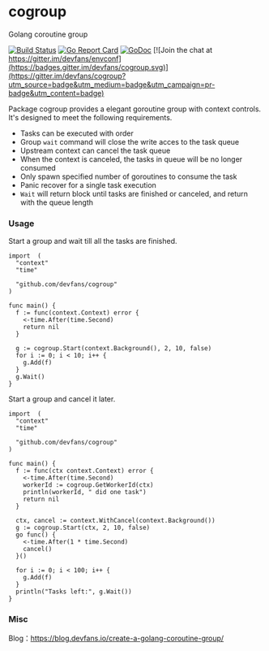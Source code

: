 # cogroup
Golang coroutine group

[![Build Status](https://travis-ci.org/devfans/cogroup.svg?branch=master)](https://travis-ci.org/devfans/cogroup)
[![Go Report Card](https://goreportcard.com/badge/github.com/devfans/cogroup)](https://goreportcard.com/report/github.com/devfans/cogroup)
[![GoDoc](https://godoc.org/github.com/devfans/cogroup?status.svg)](https://godoc.org/github.com/devfans/cogroup) [![Join the chat at https://gitter.im/devfans/envconf](https://badges.gitter.im/devfans/cogroup.svg)](https://gitter.im/devfans/cogroup?utm_source=badge&utm_medium=badge&utm_campaign=pr-badge&utm_content=badge)

Package cogroup provides a elegant goroutine group with context controls. It's designed to meet the following requirements.

- Tasks can be executed with order
- Group `wait` command will close the write acces to the task queue
- Upstream context can cancel the task queue
- When the context is canceled, the tasks in queue will be no longer consumed
- Only spawn specified number of goroutines to consume the task
- Panic recover for a single task execution
- `Wait` will return block until tasks are finished or canceled, and return with the queue length

### Usage

Start a group and wait till all the tasks are finished.

```
import  (
  "context"
  "time"

  "github.com/devfans/cogroup"
)

func main() {
  f := func(context.Context) error {
    <-time.After(time.Second)
    return nil
  }

  g := cogroup.Start(context.Background(), 2, 10, false)
  for i := 0; i < 10; i++ {
    g.Add(f)
  }
  g.Wait()
}

```

Start a group and cancel it later.

```
import  (
  "context"
  "time"

  "github.com/devfans/cogroup"
)

func main() {
  f := func(ctx context.Context) error {
    <-time.After(time.Second)
    workerId := cogroup.GetWorkerId(ctx)
    println(workerId, " did one task")
    return nil
  }

  ctx, cancel := context.WithCancel(context.Background())
  g := cogroup.Start(ctx, 2, 10, false)
  go func() {
    <-time.After(1 * time.Second)
    cancel()
  }()

  for i := 0; i < 100; i++ {
    g.Add(f)
  }
  println("Tasks left:", g.Wait())
}

```


### Misc

Blog：https://blog.devfans.io/create-a-golang-coroutine-group/
